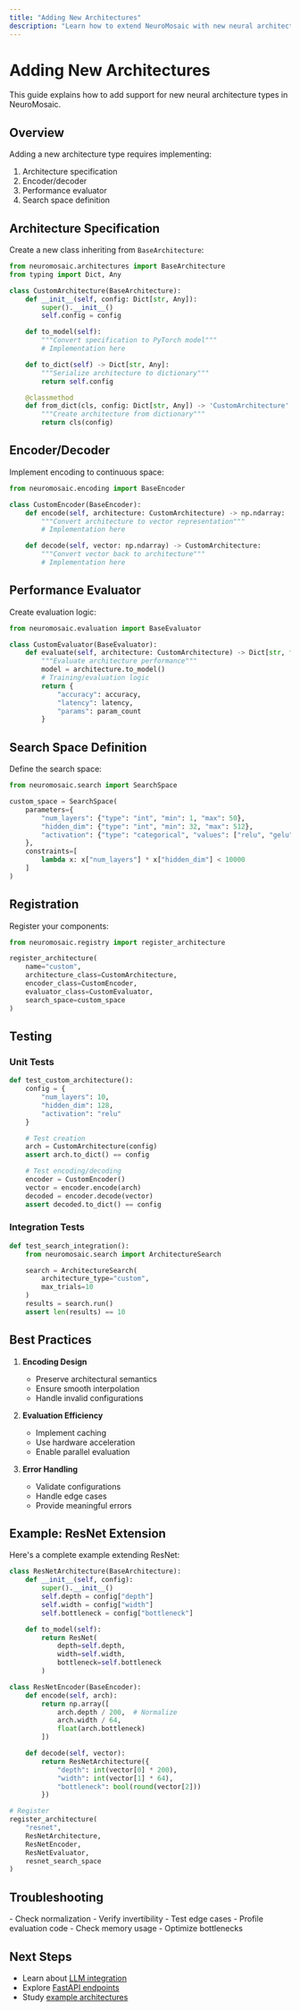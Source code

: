 ```yaml
---
title: "Adding New Architectures"
description: "Learn how to extend NeuroMosaic with new neural architecture types"
---
```


# Adding New Architectures

This guide explains how to add support for new neural architecture types in NeuroMosaic.

## Overview

Adding a new architecture type requires implementing:

1. Architecture specification
2. Encoder/decoder
3. Performance evaluator
4. Search space definition

## Architecture Specification

Create a new class inheriting from `BaseArchitecture`:

```python
from neuromosaic.architectures import BaseArchitecture
from typing import Dict, Any

class CustomArchitecture(BaseArchitecture):
    def __init__(self, config: Dict[str, Any]):
        super().__init__()
        self.config = config

    def to_model(self):
        """Convert specification to PyTorch model"""
        # Implementation here

    def to_dict(self) -> Dict[str, Any]:
        """Serialize architecture to dictionary"""
        return self.config

    @classmethod
    def from_dict(cls, config: Dict[str, Any]) -> 'CustomArchitecture':
        """Create architecture from dictionary"""
        return cls(config)
```

## Encoder/Decoder

Implement encoding to continuous space:

```python
from neuromosaic.encoding import BaseEncoder

class CustomEncoder(BaseEncoder):
    def encode(self, architecture: CustomArchitecture) -> np.ndarray:
        """Convert architecture to vector representation"""
        # Implementation here

    def decode(self, vector: np.ndarray) -> CustomArchitecture:
        """Convert vector back to architecture"""
        # Implementation here
```

## Performance Evaluator

Create evaluation logic:

```python
from neuromosaic.evaluation import BaseEvaluator

class CustomEvaluator(BaseEvaluator):
    def evaluate(self, architecture: CustomArchitecture) -> Dict[str, float]:
        """Evaluate architecture performance"""
        model = architecture.to_model()
        # Training/evaluation logic
        return {
            "accuracy": accuracy,
            "latency": latency,
            "params": param_count
        }
```

## Search Space Definition

Define the search space:

```python
from neuromosaic.search import SearchSpace

custom_space = SearchSpace(
    parameters={
        "num_layers": {"type": "int", "min": 1, "max": 50},
        "hidden_dim": {"type": "int", "min": 32, "max": 512},
        "activation": {"type": "categorical", "values": ["relu", "gelu"]}
    },
    constraints=[
        lambda x: x["num_layers"] * x["hidden_dim"] < 10000
    ]
)
```

## Registration

Register your components:

```python
from neuromosaic.registry import register_architecture

register_architecture(
    name="custom",
    architecture_class=CustomArchitecture,
    encoder_class=CustomEncoder,
    evaluator_class=CustomEvaluator,
    search_space=custom_space
)
```

## Testing

### Unit Tests

```python
def test_custom_architecture():
    config = {
        "num_layers": 10,
        "hidden_dim": 128,
        "activation": "relu"
    }

    # Test creation
    arch = CustomArchitecture(config)
    assert arch.to_dict() == config

    # Test encoding/decoding
    encoder = CustomEncoder()
    vector = encoder.encode(arch)
    decoded = encoder.decode(vector)
    assert decoded.to_dict() == config
```

### Integration Tests

```python
def test_search_integration():
    from neuromosaic.search import ArchitectureSearch

    search = ArchitectureSearch(
        architecture_type="custom",
        max_trials=10
    )
    results = search.run()
    assert len(results) == 10
```

## Best Practices

1. **Encoding Design**

   - Preserve architectural semantics
   - Ensure smooth interpolation
   - Handle invalid configurations

2. **Evaluation Efficiency**

   - Implement caching
   - Use hardware acceleration
   - Enable parallel evaluation

3. **Error Handling**
   - Validate configurations
   - Handle edge cases
   - Provide meaningful errors

## Example: ResNet Extension

Here's a complete example extending ResNet:

```python
class ResNetArchitecture(BaseArchitecture):
    def __init__(self, config):
        super().__init__()
        self.depth = config["depth"]
        self.width = config["width"]
        self.bottleneck = config["bottleneck"]

    def to_model(self):
        return ResNet(
            depth=self.depth,
            width=self.width,
            bottleneck=self.bottleneck
        )

class ResNetEncoder(BaseEncoder):
    def encode(self, arch):
        return np.array([
            arch.depth / 200,  # Normalize
            arch.width / 64,
            float(arch.bottleneck)
        ])

    def decode(self, vector):
        return ResNetArchitecture({
            "depth": int(vector[0] * 200),
            "width": int(vector[1] * 64),
            "bottleneck": bool(round(vector[2]))
        })

# Register
register_architecture(
    "resnet",
    ResNetArchitecture,
    ResNetEncoder,
    ResNetEvaluator,
    resnet_search_space
)
```

## Troubleshooting

<Accordion title="Encoding Issues">
- Check normalization
- Verify invertibility
- Test edge cases
</Accordion>

<Accordion title="Performance Problems">
- Profile evaluation code
- Check memory usage
- Optimize bottlenecks
</Accordion>

## Next Steps

- Learn about [LLM integration](/developer/llm-providers)
- Explore [FastAPI endpoints](/developer/fastapi-integration)
- Study [example architectures](/research/experiment-case-studies)
